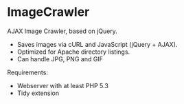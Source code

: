 ImageCrawler
============

AJAX Image Crawler, based on jQuery.

* Saves images via cURL and JavaScript (jQuery + AJAX).
* Optimized for Apache directory listings.
* Can  handle JPG, PNG and GIF

Requirements:
* Webserver with at least PHP 5.3
* Tidy extension